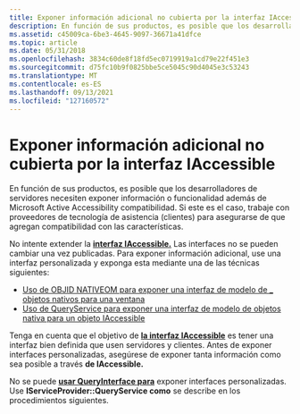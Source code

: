```yaml
---
title: Exponer información adicional no cubierta por la interfaz IAccessible
description: En función de sus productos, es posible que los desarrolladores de servidores necesiten exponer información o funcionalidad además de Microsoft Active Accessibility compatibilidad.
ms.assetid: c45009ca-6be3-4645-9097-36671a41dfce
ms.topic: article
ms.date: 05/31/2018
ms.openlocfilehash: 3834c60de8f18fd5ec0719919a1cd79e22f451e3
ms.sourcegitcommit: d75fc10b9f0825bbe5ce5045c90d4045e3c53243
ms.translationtype: MT
ms.contentlocale: es-ES
ms.lasthandoff: 09/13/2021
ms.locfileid: "127160572"
---
```

# <a name="exposing-additional-information-not-covered-by-iaccessible-interface"></a>Exponer información adicional no cubierta por la interfaz IAccessible

En función de sus productos, es posible que los desarrolladores de servidores necesiten exponer información o funcionalidad además de Microsoft Active Accessibility compatibilidad. Si este es el caso, trabaje con proveedores de tecnología de asistencia (clientes) para asegurarse de que agregan compatibilidad con las características.

No intente extender la [**interfaz IAccessible.**](/windows/desktop/api/oleacc/nn-oleacc-iaccessible) Las interfaces no se pueden cambiar una vez publicadas. Para exponer información adicional, use una interfaz personalizada y exponga esta mediante una de las técnicas siguientes:

-   [Uso de OBJID NATIVEOM para exponer una interfaz de modelo de \_ objetos nativos para una ventana](using-objid-nativeom-to-expose-a-native-object-model-interface-for-a-window.md)
-   [Uso de QueryService para exponer una interfaz de modelo de objetos nativa para un objeto IAccessible](using-queryservice-to-expose-a-native-object-model-interface-for-an-iaccessible-object.md)

Tenga en cuenta que el objetivo de [**la interfaz IAccessible**](/windows/desktop/api/oleacc/nn-oleacc-iaccessible) es tener una interfaz bien definida que usen servidores y clientes. Antes de exponer interfaces personalizadas, asegúrese de exponer tanta información como sea posible a través **de IAccessible.**

No se puede [**usar QueryInterface para**](/windows/desktop/api/unknwn/nf-unknwn-iunknown-queryinterface(q)) exponer interfaces personalizadas. Use **IServiceProvider::QueryService como** se describe en los procedimientos siguientes.

 

 